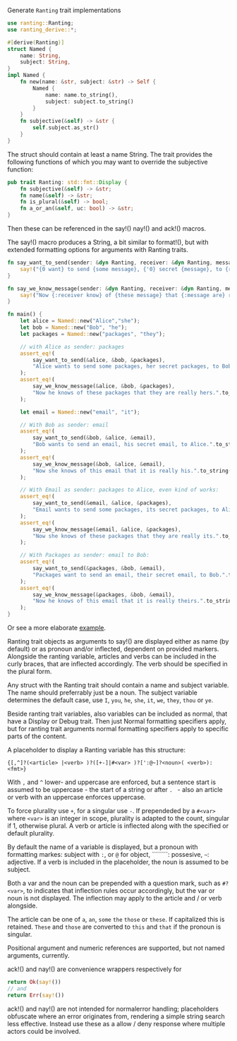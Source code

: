 
Generate `Ranting` trait implementations
```rust
use ranting::Ranting;
use ranting_derive::*;

#[derive(Ranting)]
struct Named {
    name: String,
    subject: String,
}
impl Named {
    fn new(name: &str, subject: &str) -> Self {
        Named {
            name: name.to_string(),
            subject: subject.to_string()
        }
    }
    fn subjective(&self) -> &str {
        self.subject.as_str()
    }
}
```
The struct should contain at least a name String. The trait provides the following
functions of which you may want to override the subjective function:

```rust
pub trait Ranting: std::fmt::Display {
    fn subjective(&self) -> &str;
    fn name(&self) -> &str;
    fn is_plural(&self) -> bool;
    fn a_or_an(&self, uc: bool) -> &str;
}
```
Then these can be referenced in the say!() nay!() and ack!() macros.

The say!() macro produces a String, a bit similar to format!(), but with extended
formatting options for arguments with Ranting traits.

```rust
fn say_want_to_send(sender: &dyn Ranting, receiver: &dyn Ranting, message: &dyn Ranting) -> String {
    say!("{0 want} to send {some message}, {'0} secret {message}, to {receiver}.", sender)
}

fn say_we_know_message(sender: &dyn Ranting, receiver: &dyn Ranting, message: &dyn Ranting) -> String {
    say!("Now {:receiver know} of {these message} that {:message are} really {~sender}.")
}

fn main() {
    let alice = Named::new("Alice","she");
    let bob = Named::new("Bob", "he");
    let packages = Named::new("packages", "they");

    // with Alice as sender: packages
    assert_eq!(
        say_want_to_send(&alice, &bob, &packages),
        "Alice wants to send some packages, her secret packages, to Bob.".to_string()
    );
    assert_eq!(
        say_we_know_message(&alice, &bob, &packages),
        "Now he knows of these packages that they are really hers.".to_string()
    );

    let email = Named::new("email", "it");

    // With Bob as sender: email
    assert_eq!(
        say_want_to_send(&bob, &alice, &email),
        "Bob wants to send an email, his secret email, to Alice.".to_string()
    );
    assert_eq!(
        say_we_know_message(&bob, &alice, &email),
        "Now she knows of this email that it is really his.".to_string()
    );

    // With Email as sender: packages to Alice, even kind of works:
    assert_eq!(
        say_want_to_send(&email, &alice, &packages),
        "Email wants to send some packages, its secret packages, to Alice.".to_string()
    );
    assert_eq!(
        say_we_know_message(&email, &alice, &packages),
        "Now she knows of these packages that they are really its.".to_string()
    );

    // With Packages as sender: email to Bob:
    assert_eq!(
        say_want_to_send(&packages, &bob, &email),
        "Packages want to send an email, their secret email, to Bob.".to_string()
    );
    assert_eq!(
        say_we_know_message(&packages, &bob, &email),
        "Now he knows of this email that it is really theirs.".to_string()
    );
}
```
Or see a more elaborate [example](tests/ranting/male_female_and_object.rs).

Ranting trait objects as arguments to say!() are displayed either as name (by default)
or as pronoun and/or inflected, dependent on provided markers. Alongside the ranting
variable, articles and verbs can be included in the curly braces, that are inflected
accordingly. The verb should be specified in the plural form.

Any struct with the Ranting trait should contain a name and subject variable. The name
should preferrably just be a noun. The subject variable determines the default case,
use `I`, `you`, `he`, `she`, `it`, `we`, `they`, `thou` or `ye`.

Beside ranting trait variables, also variables can be included as normal, that have a
Display or Debug trait. Then just Normal formatting specifiers apply, but for ranting
trait arguments normal formatting specifiers apply to specific parts of the content.

A placeholder to display a Ranting variable has this structure:

`{[,^]?(<article> |<verb> )?([+-]|#<var> )?[':@~]?<noun>( <verb>):<fmt>}`

With `,` and `^` lower- and uppercase are enforced, but a sentence start is assumed
to be uppercase - the start of a string or after `. ` - also an article or verb with
an uppercase enforces uppercase.

To force plurality use `+`, for a singular use `-`. If prependeded by a `#<var>` where
`<var>` is an integer in scope, plurality is adapted to the count, singular if 1,
otherwise plural. A verb or article is inflected along with the specified or default
plurality.

By default the name of a variable is displayed, but a pronoun with formatting markes:
subject with `:`, or `@` for object, ````````: possesive, `~`: adjective. If a verb is
included in the placeholder, the noun is assumed to be subject.

Both a var and the noun can be prepended with a question mark, such as `#?<var>`,
to indicates that inflection rules occur accordingly, but the var or noun is not
displayed. The inflection may apply to the article and / or verb alongside.

The article can be one of `a`, `an`, `some` `the` `those` or `these`. If capitalized
this is retained. `These` and `those` are converted to `this` and `that` if the
pronoun is singular.

Positional argument and numeric references are supported, but not named arguments,
currently.

ack!() and nay!() are convenience wrappers respectively for 

```rust
return Ok(say!())
// and
return Err(say!())
```

ack!() and nay!() are not intended for normalerror handling; placeholders obfuscate
where an error originates from, rendering a simple string search less effective.
Instead use these as a allow / deny response where multiple actors could be involved.
